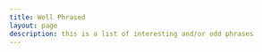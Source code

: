 ```yaml
---
title: Well Phrased
layout: page
description: this is a list of interesting and/or odd phrases 
---
```



